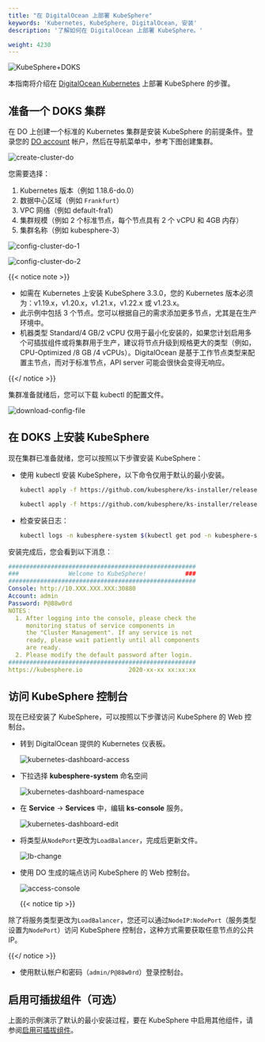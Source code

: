 ```yaml
---
title: "在 DigitalOcean 上部署 KubeSphere"
keywords: 'Kubernetes, KubeSphere, DigitalOcean, 安装'
description: '了解如何在 DigitalOcean 上部署 KubeSphere。'

weight: 4230
---
```


![KubeSphere+DOKS](/images/docs/do/KubeSphere-DOKS.png)

本指南将介绍在 [DigitalOcean Kubernetes](https://www.digitalocean.com/products/kubernetes/) 上部署 KubeSphere 的步骤。

## 准备一个 DOKS 集群

在 DO 上创建一个标准的 Kubernetes 集群是安装 KubeSphere 的前提条件。登录您的 [DO account](https://cloud.digitalocean.com/) 帐户，然后在导航菜单中，参考下图创建集群。

![create-cluster-do](/images/docs/zh-cn/installing-on-kubernetes/hosted-kubernetes/install-kubesphere-on-do/create-cluster-do.png)

您需要选择：

1. Kubernetes 版本（例如 1.18.6-do.0）
2. 数据中心区域（例如 `Frankfurt`）
3. VPC 网络（例如 default-fra1）
4. 集群规模（例如 2 个标准节点，每个节点具有 2 个 vCPU 和 4GB 内存）
5. 集群名称（例如 kubesphere-3）

![config-cluster-do-1](/images/docs/zh-cn/installing-on-kubernetes/hosted-kubernetes/install-kubesphere-on-do/config-cluster-do-1.png)

![config-cluster-do-2](/images/docs/zh-cn/installing-on-kubernetes/hosted-kubernetes/install-kubesphere-on-do/config-cluster-do-2.png)

{{< notice note >}}

- 如需在 Kubernetes 上安装 KubeSphere 3.3.0，您的 Kubernetes 版本必须为：v1.19.x，v1.20.x，v1.21.x，v1.22.x 或 v1.23.x。
- 此示例中包括 3 个节点。您可以根据自己的需求添加更多节点，尤其是在生产环境中。
- 机器类型 Standard/4 GB/2 vCPU 仅用于最小化安装的，如果您计划启用多个可插拔组件或将集群用于生产，建议将节点升级到规格更大的类型（例如，CPU-Optimized /8 GB /4 vCPUs）。DigitalOcean 是基于工作节点类型来配置主节点，而对于标准节点，API server 可能会很快会变得无响应。

{{</ notice >}}

集群准备就绪后，您可以下载 kubectl 的配置文件。

![download-config-file](/images/docs/zh-cn/installing-on-kubernetes/hosted-kubernetes/install-kubesphere-on-do/download-config-file.png)

## 在 DOKS 上安装 KubeSphere

现在集群已准备就绪，您可以按照以下步骤安装 KubeSphere：

- 使用 kubectl 安装 KubeSphere，以下命令仅用于默认的最小安装。

  ```bash
  kubectl apply -f https://github.com/kubesphere/ks-installer/releases/download/v3.3.0/kubesphere-installer.yaml
  
  kubectl apply -f https://github.com/kubesphere/ks-installer/releases/download/v3.3.0/cluster-configuration.yaml
  ```

- 检查安装日志：

  ```bash
  kubectl logs -n kubesphere-system $(kubectl get pod -n kubesphere-system -l app=ks-installer -o jsonpath='{.items[0].metadata.name}') -f
  ```

安装完成后，您会看到以下消息：

```yaml
#####################################################
###              Welcome to KubeSphere!           ###
#####################################################
Console: http://10.XXX.XXX.XXX:30880
Account: admin
Password: P@88w0rd
NOTES：
  1. After logging into the console, please check the
     monitoring status of service components in
     the "Cluster Management". If any service is not
     ready, please wait patiently until all components
     are ready.
  2. Please modify the default password after login.
#####################################################
https://kubesphere.io             2020-xx-xx xx:xx:xx
```

## 访问 KubeSphere 控制台

现在已经安装了 KubeSphere，可以按照以下步骤访问 KubeSphere 的 Web 控制台。

- 转到 DigitalOcean 提供的 Kubernetes 仪表板。

  ![kubernetes-dashboard-access](/images/docs/zh-cn/installing-on-kubernetes/hosted-kubernetes/install-kubesphere-on-do/kubernetes-dashboard-access.png)

- 下拉选择 **kubesphere-system** 命名空间

  ![kubernetes-dashboard-namespace](/images/docs/zh-cn/installing-on-kubernetes/hosted-kubernetes/install-kubesphere-on-do/kubernetes-dashboard-namespace.png)

- 在 **Service** -> **Services** 中，编辑 **ks-console** 服务。

  ![kubernetes-dashboard-edit](/images/docs/zh-cn/installing-on-kubernetes/hosted-kubernetes/install-kubesphere-on-do/kubernetes-dashboard-edit.png)

- 将类型从`NodePort`更改为`LoadBalancer`，完成后更新文件。

  ![lb-change](/images/docs/zh-cn/installing-on-kubernetes/hosted-kubernetes/install-kubesphere-on-do/lb-change.png)

- 使用 DO 生成的端点访问 KubeSphere 的 Web 控制台。

  ![access-console](/images/docs/zh-cn/installing-on-kubernetes/hosted-kubernetes/install-kubesphere-on-do/access-console.png)

  {{< notice tip >}}

 除了将服务类型更改为`LoadBalancer`，您还可以通过`NodeIP:NodePort`（服务类型设置为`NodePort`）访问 KubeSphere 控制台，这种方式需要获取任意节点的公共 IP。

  {{</ notice >}}

- 使用默认帐户和密码（`admin/P@88w0rd`）登录控制台。


## 启用可插拔组件（可选）

上面的示例演示了默认的最小安装过程，要在 KubeSphere 中启用其他组件，请参阅[启用可插拔组件](../../../pluggable-components/)。
